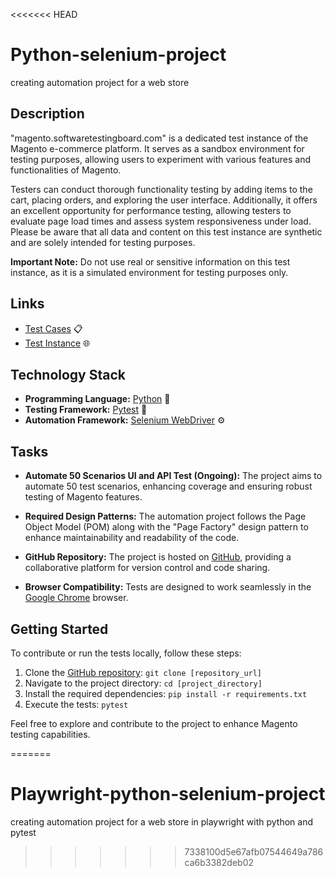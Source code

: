 <<<<<<< HEAD
# Python-selenium-project
creating automation project for a web store

## Description

"magento.softwaretestingboard.com" is a dedicated test instance of the Magento e-commerce platform. It serves as a sandbox environment for testing purposes, allowing users to experiment with various features and functionalities of Magento.

Testers can conduct thorough functionality testing by adding items to the cart, placing orders, and exploring the user interface. Additionally, it offers an excellent opportunity for performance testing, allowing testers to evaluate page load times and assess system responsiveness under load. Please be aware that all data and content on this test instance are synthetic and are solely intended for testing purposes.

**Important Note:** Do not use real or sensitive information on this test instance, as it is a simulated environment for testing purposes only.

## Links

- [Test Cases](https://docs.google.com/spreadsheets/d/1MLFGK90J1efwdvJglpyxGluI_Sz65L7G/edit?usp=sharing&ouid=106997826943674020826&rtpof=true&sd=true) 📋
- [Test Instance](http://magento.softwaretestingboard.com) 🌐

## Technology Stack

- **Programming Language:** [Python](https://www.python.org/) 🐍
- **Testing Framework:** [Pytest](https://docs.pytest.org/en/stable/) 🧪
- **Automation Framework:** [Selenium WebDriver](https://www.selenium.dev/documentation/en/) ⚙️

## Tasks

- **Automate 50 Scenarios UI and API Test (Ongoing):** The project aims to automate 50 test scenarios, enhancing coverage and ensuring robust testing of Magento features.

- **Required Design Patterns:** The automation project follows the Page Object Model (POM) along with the "Page Factory" design pattern to enhance maintainability and readability of the code.

- **GitHub Repository:** The project is hosted on [GitHub](https://github.com/benikun88/Python-selenium-project), providing a collaborative platform for version control and code sharing.

- **Browser Compatibility:** Tests are designed to work seamlessly in the [Google Chrome](https://www.google.com/chrome/) browser.

## Getting Started

To contribute or run the tests locally, follow these steps:

1. Clone the [GitHub repository](#): `git clone [repository_url]`
2. Navigate to the project directory: `cd [project_directory]`
3. Install the required dependencies: `pip install -r requirements.txt`
4. Execute the tests: `pytest`

Feel free to explore and contribute to the project to enhance Magento testing capabilities.


=======
# Playwright-python-selenium-project
creating automation project for a web store in playwright with python and pytest
>>>>>>> 7338100d5e67afb07544649a786ca6b3382deb02
